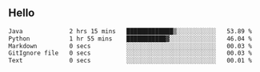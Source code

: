 ## Hello
<!--START_SECTION:waka-->

```txt
Java             2 hrs 15 mins   █████████████▒░░░░░░░░░░░   53.89 %
Python           1 hr 55 mins    ███████████▓░░░░░░░░░░░░░   46.04 %
Markdown         0 secs          ░░░░░░░░░░░░░░░░░░░░░░░░░   00.03 %
GitIgnore file   0 secs          ░░░░░░░░░░░░░░░░░░░░░░░░░   00.03 %
Text             0 secs          ░░░░░░░░░░░░░░░░░░░░░░░░░   00.01 %
```

<!--END_SECTION:waka-->
